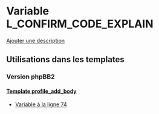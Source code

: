 # Variable L_CONFIRM_CODE_EXPLAIN
[Ajouter une description](https://fa-tvars.appspot.com/var/L_CONFIRM_CODE_EXPLAIN)

## Utilisations dans les templates

### Version phpBB2

#### [Template profile_add_body](subsilver/profile_add_body.md)
* [Variable &agrave; la ligne 74](../subsilver/profile_add_body.tpl#L74)